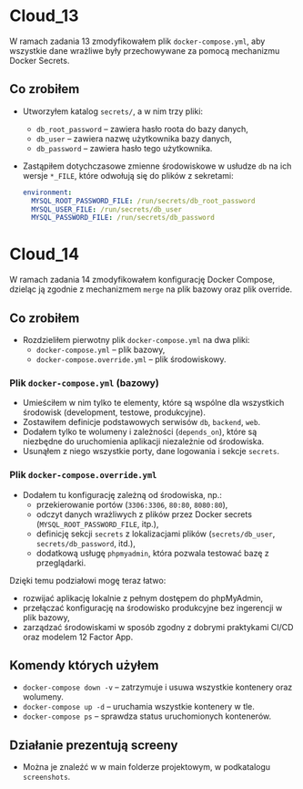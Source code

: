 # Cloud_13

W ramach zadania 13 zmodyfikowałem plik `docker-compose.yml`, aby wszystkie dane wrażliwe były przechowywane za pomocą mechanizmu Docker Secrets.

## Co zrobiłem

- Utworzyłem katalog `secrets/`, a w nim trzy pliki:
  - `db_root_password` – zawiera hasło roota do bazy danych,
  - `db_user` – zawiera nazwę użytkownika bazy danych,
  - `db_password` – zawiera hasło tego użytkownika.

- Zastąpiłem dotychczasowe zmienne środowiskowe w usłudze `db` na ich wersje `*_FILE`, które odwołują się do plików z sekretami:
  ```yaml
  environment:
    MYSQL_ROOT_PASSWORD_FILE: /run/secrets/db_root_password
    MYSQL_USER_FILE: /run/secrets/db_user
    MYSQL_PASSWORD_FILE: /run/secrets/db_password

# Cloud_14

W ramach zadania 14 zmodyfikowałem konfigurację Docker Compose, dzieląc ją zgodnie z mechanizmem `merge` na plik bazowy oraz plik override.

## Co zrobiłem

- Rozdzieliłem pierwotny plik `docker-compose.yml` na dwa pliki:
  - `docker-compose.yml` – plik bazowy,
  - `docker-compose.override.yml` – plik środowiskowy.

### Plik `docker-compose.yml` (bazowy)

- Umieściłem w nim tylko te elementy, które są wspólne dla wszystkich środowisk (development, testowe, produkcyjne).
- Zostawiłem definicje podstawowych serwisów `db`, `backend`, `web`.
- Dodałem tylko te wolumeny i zależności (`depends_on`), które są niezbędne do uruchomienia aplikacji niezależnie od środowiska.
- Usunąłem z niego wszystkie porty, dane logowania i sekcje `secrets`.

### Plik `docker-compose.override.yml`

- Dodałem tu konfigurację zależną od środowiska, np.:
  - przekierowanie portów (`3306:3306`, `80:80`, `8080:80`),
  - odczyt danych wrażliwych z plików przez Docker secrets (`MYSQL_ROOT_PASSWORD_FILE`, itp.),
  - definicję sekcji `secrets` z lokalizacjami plików (`secrets/db_user`, `secrets/db_password`, itd.),
  - dodatkową usługę `phpmyadmin`, która pozwala testować bazę z przeglądarki.

Dzięki temu podziałowi mogę teraz łatwo:
- rozwijać aplikację lokalnie z pełnym dostępem do phpMyAdmin,
- przełączać konfigurację na środowisko produkcyjne bez ingerencji w plik bazowy,
- zarządzać środowiskami w sposób zgodny z dobrymi praktykami CI/CD oraz modelem 12 Factor App.

## Komendy których użyłem

- `docker-compose down -v` – zatrzymuje i usuwa wszystkie kontenery oraz wolumeny.
- `docker-compose up -d` – uruchamia wszystkie kontenery w tle.
- `docker-compose ps` – sprawdza status uruchomionych kontenerów.

## Działanie prezentują screeny

- Można je znaleźć w w main folderze projektowym, w podkatalogu `screenshots`.